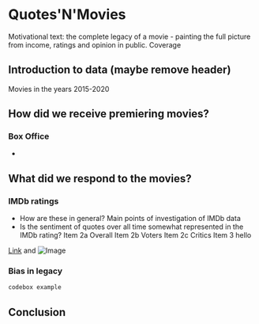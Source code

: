 # Quotes'N'Movies

Motivational text: the complete legacy of a movie - painting the full picture from income, ratings and opinion in public.
Coverage

## Introduction to data (maybe remove header)

Movies in the years 2015-2020


## How did we receive premiering movies?

### Box Office

- 



## What did we respond to the movies?

### IMDb ratings

- How are these in general? Main points of investigation of IMDb data
- Is the sentiment of quotes over all time somewhat represented in the IMDb rating?
  Item 2a Overall
  Item 2b Voters
  Item 2c Critics
Item 3 hello
  

[Link](url) and ![Image](src)


### Bias in legacy

```markdown
codebox example
```


## Conclusion
